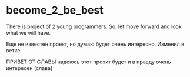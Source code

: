 ﻿# become_2_be_best
There is project of 2 young programmers. So, let move forward and look what we will have.

Еще не известен проект, но думаю будет очень интересно.
Изменил в ветке

ПРИВЕТ ОТ СЛАВЫ
надеюсь этот проэкт будет и в правду очень интересен (слава)
